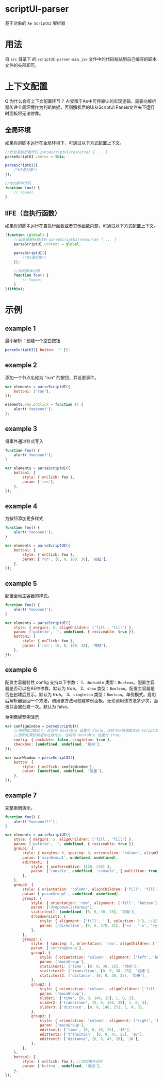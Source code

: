 # scriptUI-parser
基于对象的 `Ae ScriptUI` 解析器

# 用法
将 `src` 目录下 的 `scriptUI-parser-min.jsx` 文件中的代码粘贴到自己编写的脚本文件的头部即可。

# 上下文配置
Q:为什么会有上下文配置环节？
A:受限于Ae中可停靠UI的实现逻辑，需要向解析器传递全局环境作为判断依据，否则解析后的UI从ScriptUI Panels文件夹下运行时面板将无法停靠。

## 全局环境
如果你的脚本运行在全局环境下，可通过以下方式配置上下文。

```javaScript
//此处是解析器代码 parseScriptUI(resource) { ... }
parseScriptUI.contex = this;

parseScriptUI({
    /*UI源对象*/
});

//你的脚本代码
function foo() {
    // Yoooo!
}
```

## IIFE（自执行函数）
如果你的脚本运行在自执行函数或者其他函数内部，可通过以下方式配置上下文。

```javaScript
(function (global) {
    //此处是解析器代码 parseScriptUI(resource) { ... }
    parseScriptUI.context = global;

    parseScriptUI({
        /*UI源对象*/
    });

    //你的脚本代码
    function foo() {
        // Yoooo!
    }
})(this);
```


# 示例

## example 1
最小解析：创建一个空白按钮

```javaScript
parseScriptUI({ button: '' });
```

## example 2
添加一个节点名称为 "run" 的按钮，并设置事件。
```javaScript
var elements = parseScriptUI({
    button1: ['run'],
});

elements.run.onClick = function () {
    alert('Yoooooo!');
};
```

## example 3
将事件通过样式写入
```javaScript
function foo() {
    alert('Yoooooo!');
}

var elements = parseScriptUI({
    button1: {
        style: { onClick: foo },
        param: ['run'],
    },
});
```

## example 4
为按钮添加更多样式
```javaScript
function foo() {
    alert('Yoooooo!');
}

var elements = parseScriptUI({
    button1: {
        style: { onClick: foo },
        param: ['run', [0, 0, 100, 30], '按钮'],
    },
});
```

## example 5
配置全局主容器的样式。
```javaScript
function foo() {
    alert('Yoooooo!');
}

var elements = parseScriptUI({
    style: { margins: 5, alignChildren: ['fill', 'fill'] },
    param: ['palette', '', undefined, { resizeable: true }],
    button1: {
        style: { onClick: foo },
        param: ['run', [0, 0, 100, 30], '按钮'],
    },
});
```

## example 6
配置主容器特性
config 支持以下参数：
1、`dockable` 类型：`Boolean`。配置主容器是否可以在AE中停靠，默认为 true。
2、`show` 类型：`Boolean`。配置主容器是否在创建后显示，默认为 true。
3、`singleton` 类型：`Boolean`。单例模式。启用后解析器返回一个方法，调用该方法可创建单例面板，无论调用该方法多少次，面板只会被创建一次。默认为 false。

单例面板案例演示
```javaScript
var configWindow = parseScriptUI({
    //单例窗口模式下，应当将 dockable 设置为 fasle，这样可以确保脚本在 ScriptUI Panels 文件夹下运行时弹出一个 palette，否则该面板会附加到主容器中。
    //当然如果你知道你在做什么，也可将 dockable 设置为 true。
    config: { dockable: false, singleton: true },
    checkbox: [undefined, undefined, '启用'],
});

var mainWindow = parseScriptUI({
    button: {
        style: { onClick: configWindow },
        param: [undefined, undefined, '设置'],
    },
});
```

## example 7
完整案例演示。
```javaScript
function foo() {
    alert('Yoooooo!!!');
}

var elements = parseScriptUI({
    style: { margins: 5, alignChildren: ['fill', 'fill'] },
    param: ['palette', '', undefined, { resizeable: true }],
    group1: {
        style: { margins: 0, spacing: 0, orientation: 'column', alignChildren: ['fill', 'fill'] },
        param: ['mainGroup1', undefined, undefined],
        edittext1: {
            style: { preferredSize: [180, 230] },
            param: ['console', undefined, 'console', { multiline: true, scrolling: true }],
        },
    },
    group2: {
        style: { orientation: 'column', alignChildren: ['fill', 'fill'], alignment: ['fill', 'bottom'] },
        param: ['paramGroup1', undefined, undefined],
        group1: {
            style: { orientation: 'row', alignment: ['fill', 'bottom'] },
            param: ['dropdownlistGroup'],
            statictext1: [undefined, [0, 0, 30, 25], '方向'],
            dropdownlist1: {
                style: { alignment: ['fill', ''], selection: 3 }, //定义下拉列表的默认选项
                param: ['direction', [0, 0, 170, 25], ['+x', '-x', '+y', '-y']],
            },
        },
        group2: {
            style: { spacing: 5, orientation: 'row', alignChildren: ['fill', 'fill'], alignment: ['fill', 'bottom'] },
            param: ['settingGroup'],
            group1: {
                style: { orientation: 'column', alignment: ['left', 'bottom'] },
                param: ['mainGroup'],
                statictext1: ['time', [0, 0, 30, 25], '时间'],
                statictext2: ['transition', [0, 0, 30, 25], '过渡'],
                statictext3: ['distance', [0, 0, 30, 25], '距离'],
            },
            group2: {
                style: { orientation: 'column', alignChildren: ['fill', 'fill'] },
                param: ['mainGroup'],
                slider1: ['time', [0, 0, 140, 25], 1, 0, 3],
                slider2: ['transition', [0, 0, 140, 25], 1, 0, 3],
                slider3: ['distance', [0, 0, 140, 25], 1, 0, 3],
            },
            group3: {
                style: { orientation: 'column', alignment: ['right', 'bottom'] },
                param: ['mainGroup'],
                edittext1: ['time', [0, 0, 45, 25], '10'],
                edittext2: ['transition', [0, 0, 45, 25], '10'],
                edittext3: ['distance', [0, 0, 45, 25], '10'],
            },
        },
    },
    button1: {
        style: { onClick: foo }, //添加事件侦听
        param: ['button', undefined, '添加'],
    },
});
```
